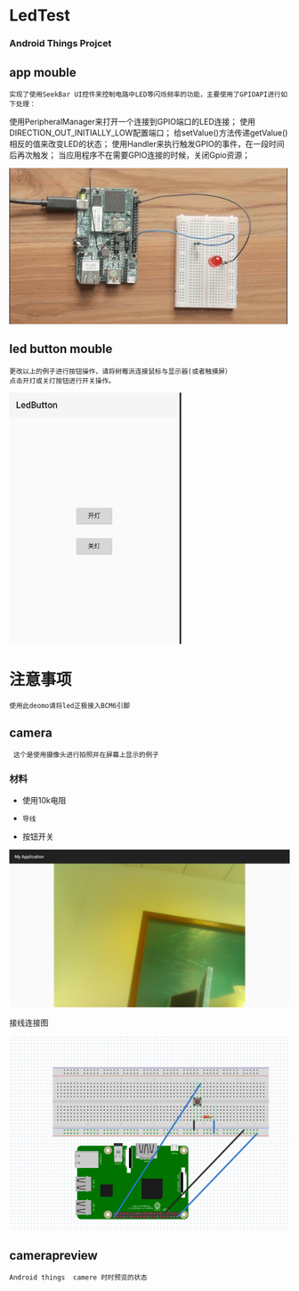 # LedTest
### Android Things Projcet




##   app mouble
    实现了使用SeekBar UI控件来控制电路中LED等闪烁频率的功能，主要使用了GPIOAPI进行如下处理：
  使用PeripheralManager来打开一个连接到GPIO端口的LED连接；
  使用DIRECTION_OUT_INITIALLY_LOW配置端口；
  给setValue()方法传递getValue()相反的值来改变LED的状态；
  使用Handler来执行触发GPIO的事件，在一段时间后再次触发；
  当应用程序不在需要GPIO连接的时候，关闭Gpio资源；

 ![Image text][demo1-gif]


##   led button mouble
    更改以上的例子进行按钮操作，请将树莓派连接鼠标与显示器(或者触摸屏）
    点击开灯或关灯按钮进行开关操作。

![Image text][demo2-png]

# 注意事项
    使用此deomo请将led正极接入BCM6引脚




##   camera
     这个是使用摄像头进行拍照并在屏幕上显示的例子
### 材料
-  使用10k电阻
-     导线
-    按钮开关


 ![拍出来的图][demo3-png1]


接线连接图

 ![拍出来的图][demo3-png2]

## camerapreview
    Android things  camere 时时预览的状态


 [demo1-gif]: img/demo1.gif
 [demo2-png]: /img/swbutton_led.png
 [demo3-png1]: /img/device-2018-10-16-164509.png
 [demo3-png2]: /img/demo3_link.png
